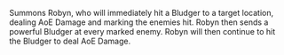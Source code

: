 Summons Robyn, who will immediately hit a Bludger to a target location, dealing AoE Damage and marking the enemies hit. Robyn then sends a powerful Bludger at every marked enemy. Robyn will then continue to hit the Bludger to deal AoE Damage.
